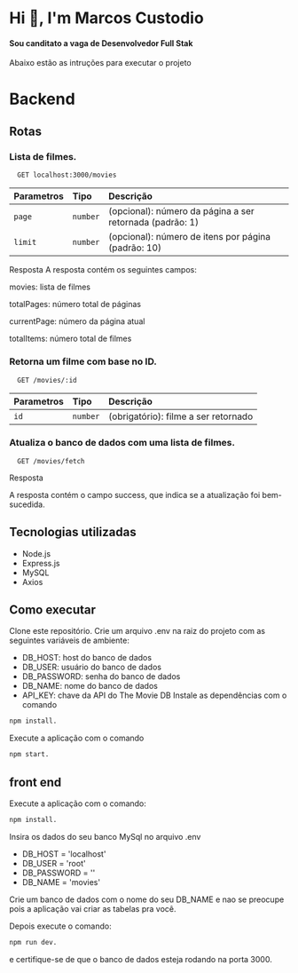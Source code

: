 # Hi 👋, I'm Marcos Custodio
#### Sou canditato a vaga de Desenvolvedor Full Stak

Abaixo estão as intruções para executar o projeto

# Backend

## Rotas

### Lista de filmes.
```http
  GET localhost:3000/movies
```

| Parametros| Tipo    | Descrição                       |
| :-------- | :------- | :-------------------------------- |
| `page`    | `number` | (opcional): número da página a ser retornada (padrão: 1) |
| `limit`   | `number` | (opcional): número de itens por página (padrão: 10) |


Resposta
A resposta contém os seguintes campos:

movies: lista de filmes

totalPages: número total de páginas

currentPage: número da página atual

totalItems: número total de filmes

### Retorna um filme com base no ID.

```http
  GET /movies/:id
```

| Parametros| Tipo    | Descrição                       |
| :-------- | :------- | :-------------------------------- |
| `id`      | `number` | (obrigatório): filme a ser retornado  |

### Atualiza o banco de dados com uma lista de filmes.
```http
  GET /movies/fetch
```

Resposta

A resposta contém o campo success, que indica se a atualização foi bem-sucedida.



## Tecnologias utilizadas
- Node.js
- Express.js
- MySQL
- Axios

## Como executar
Clone este repositório.
Crie um arquivo .env na raiz do projeto com as seguintes variáveis de ambiente:
- DB_HOST: host do banco de dados
- DB_USER: usuário do banco de dados
- DB_PASSWORD: senha do banco de dados
- DB_NAME: nome do banco de dados
- API_KEY: chave da API do The Movie DB
Instale as dependências com o comando
```bash
npm install.
```
Execute a aplicação com o comando 
```bash
npm start.
```
## front end

Execute a aplicação com o comando:
```bash
npm install.
```

Insira os dados do seu banco MySql no arquivo .env

- DB_HOST = 'localhost'
- DB_USER = 'root'
- DB_PASSWORD = ''
- DB_NAME = 'movies'

Crie um banco de dados com o nome do seu DB_NAME e nao se preocupe pois a aplicação vai criar as tabelas pra você.

Depois execute o comando:

```bash
npm run dev.
```

e certifique-se de que o banco de dados esteja rodando na porta 3000.
